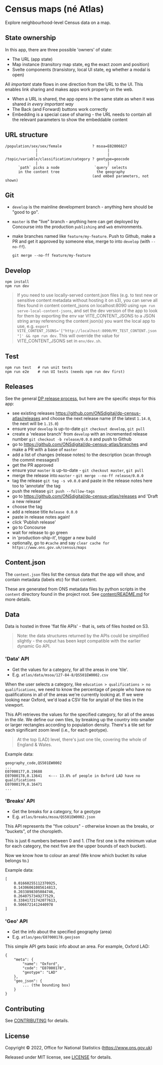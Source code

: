 # Census maps (né Atlas)

Explore neighbourhood-level Census data on a map.

## State ownership

In this app, there are three possible 'owners' of state:

- The URL (app state)
- Map instance (transitory map state, eg the exact zoom and position)
- Svelte components (transistory, local UI state, eg whether a modal is open)

All _important_ state flows in one direction from the URL to the UI. This enables link sharing and makes apps work properly on the web.

- When a URL is shared, the app opens in the same state as when it was shared _in every important way_
- The Back (and Forward) buttons work correctly
- Embedding is a special case of sharing - the URL needs to contain all the relevant parameters to show the embeddable content

## URL structure

    /population/sex/sex/female              ? msoa=E02006827
                  |                                |
                  |                                |
    /topic/variable/classification/category ? geotype=geocode
                  |                                |
          `path` picks a node                `query` selects
          in the content tree                 the geography
                                            (and embed parameters, not shown)

## Git

- `develop` is the mainline development branch - anything here should be "good to go".
- `master` is the "live" branch - anything here can get deployed by Concourse into the production `publishing` and `web` environments.
- make branches named like `feature/my-feature`. Push to Github, make a PR and get it approved by someone else, merge to into `develop` (with `--no-ff`).

      git merge --no-ff feature/my-feature

## Develop

    npm install
    npm run dev

> If you need to use locally-served content.json files (e.g. to test new or sensitive content metadata without hosting it on s3), you can serve all files found in content content_jsons on localhost:8090 using `npm run serve-local-content-jsons`, and set the dev version of the app to look for them by exporting the env var VITE_CONTENT_JSONS to a JSON string array referencing the content json(s) you want the local app to use, e.g. `export VITE_CONTENT_JSONS='["http://localhost:8090/MY_TEST_CONTENT.json"]' && npm run dev`. This will override the value for VITE_CONTENT_JSONS set in `env/dev.sh`.

## Test

    npm run test   # run unit tests
    npm run e2e    # run UI tests (needs npm run dev first)

## Releases

See the general [DP release process](https://github.com/ONSdigital/dp/blob/main/guides/RELEASES.md), but here are the specific steps for this app:

- see existing releases <https://github.com/ONSdigital/dp-census-atlas/releases> and choose the next release name (if the latest `1.14.0`, the next will be `1.15.0`)
- ensure your `develop` is up-to-date `git checkout develop`, `git pull`
- create a 'release branch' from `develop` with an incremented release number `git checkout -b release/0.0.0` and push to Github
- go to <https://github.com/ONSdigital/dp-census-atlas/branches> and make a PR with a base of `master`
- add a list of changes (release notes) to the description (scan through the commit messages!)
- get the PR approved
- ensure your `master` is up-to-date - `git checkout master`, `git pull`
- merge the release into `master` - `git merge --no-ff release/0.0.0`
- tag the release `git tag -s v0.0.0` and paste in the release notes here too to 'annotate' the tag
- push the release `git push --follow-tags`
- go to <https://github.com/ONSdigital/dp-census-atlas/releases> and 'Draft a new release'
- choose the tag
- add a release title `Release 0.0.0`
- paste in release notes again!
- click 'Publish release'
- go to Concourse
- wait for release to go green
- in 'production-ship-it', trigger a new build
- optionally, go to `#cache` and say `clear cache for https://www.ons.gov.uk/census/maps`

## Content.json

The `content.json` files list the census data that the app will show, and contain metadata (labels etc) for that content.

These are generated from ONS metadata files by python scripts in the `content` directory found in the project root. See [content/README.md](https://github.com/ONSdigital/dp-census-atlas/blob/develop/scripts/content/README.md) for more details.

## Data

Data is hosted in three 'flat file APIs' - that is, sets of files hosted on S3.

> Note: the data structures returned by the APIs could be simplified slightly - the output has been kept compatible with the earlier dynamic Go API.

### 'Data' API

- Get the values for a category, for all the areas in one 'tile'.
- E.g. `atlas/data/msoa/127-84-8/QS501EW0002.csv`

When the user selects a category, like `education > qualifications > no qualifications`, we need to know the percentage of people who have no qualifications in all of the areas we're currently looking at. If we were looking near Oxford, we'd load a CSV file for any/all of the tiles in the viewport.

This API retrieves the values for the specified category, for all of the areas in the _tile_. We define our own tiles, by breaking up the country into smaller or larger rectangles according to population density. There's a tile set for each significant zoom level (i.e., for each geotype).

> At the top (LAD) level, there's just one tile, covering the whole of England & Wales.

Example data:

    geography_code,QS501EW0002
    ...
    E07000177,0.19688
    E07000178,0.13641   <--- 13.6% of people in Oxford LAD have no qualifications
    E07000179,0.16471
    ...

### 'Breaks' API

- Get the breaks for a category, for a geotype
- E.g. `atlas/breaks/msoa/QS501EW0002.json`

This API represents the "five colours" - otherwise known as the breaks, or "buckets", of the choropleth.

This is just 6 numbers between 0 and 1. (The first one is the minimum value for each category, the next five are the upper bounds of each bucket).

Now we know how to colour an area! (We know which bucket its value belongs to.)

Example data:

    [
        0.01660255112370925,
        0.14306061085614813,
        0.2033898305084746,
        0.2640757349277529,
        0.33841721742077613,
        0.5066721412440978
    ]

### 'Geo' API

- Get the info about the specified geography (area)
- E.g. `atlas/geo/E07000178.geojson`

This simple API gets basic info about an area. For example, Oxford LAD:

    {
        "meta": {
            "name": "Oxford",
            "code": "E07000178",
            "geotype": "LAD"
        },
        "geo_json": {
            ... (the bounding box)
        }
    }

## Contributing

See [CONTRIBUTING](CONTRIBUTING.md) for details.

## License

Copyright © 2022, Office for National Statistics (https://www.ons.gov.uk)

Released under MIT license, see [LICENSE](LICENSE.md) for details.

